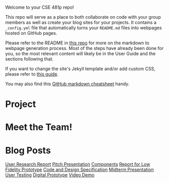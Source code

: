 Welcome to your CSE 481p repo!

This repo will serve as a place to both collaborate on code with your group members as well as create your blog sites for your projects. It contains a `_config.yml` file that automatically turns your `README.md` files into webpages hosted on GitHub pages.

Please refer to the README in [this repo](https://github.com/nicolas-van/easy-markdown-to-github-pages) for more on the markdown to webpage generation process. Most of the steps have already been done for you, so the most relevant content will likely be in the User Guide and the sections following that.

If you want to change the site's Jekyll template and/or add custom CSS, please refer to [this guide](https://docs.github.com/en/pages/setting-up-a-github-pages-site-with-jekyll/adding-a-theme-to-your-github-pages-site-using-jekyll).

You may also find this [GitHub markdown cheatsheet](https://www.markdownguide.org/cheat-sheet) handy.


# Project

# Meet the Team!

# Blog Posts
[User Research Report](./_posts/2024-03-09-G1.md)
[Pitch Presentation](./_posts/2024-03-09-G2.md)
[Components](./_posts/2024-03-09-G3AC.md)
[Report for Low Fidelity Prototype](./_posts/2024-03-09-G3C.md)
[Code and Design Specification](./_posts/2024-03-09-G4.md)
[Midterm Presentation](./_posts/2024-03-09-G5.md)
[User Testing](./_posts/2024-03-09-G6.md)
[Digital Prototype](./_posts/2024-03-09-G7.md)
[Video Demo](./_posts/2024-03-09-G8.md)